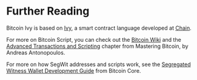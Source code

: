 # Further Reading

Bitcoin Ivy is based on [Ivy](https://chain.com/docs/1.2/ivy-playground/docs), a smart contract language developed at [Chain](https://www.chain.com/). 

For more on Bitcoin Script, you can check out the [Bitcoin Wiki](https://en.bitcoin.it/wiki/Script) and the [Advanced Transactions and Scripting](https://github.com/bitcoinbook/bitcoinbook/blob/second_edition/ch07.asciidoc) chapter from Mastering Bitcoin, by Andreas Antonopoulos.

For more on how SegWit addresses and scripts work, see the [Segregated Witness Wallet Development Guide](https://bitcoincore.org/en/segwit_wallet_dev/) from Bitcoin Core.


